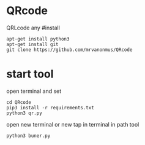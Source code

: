 # QRcode
QRLcode any 
#install 
```
apt-get install python3
apt-get install git
git clone https://github.com/mrvanonmus/QRcode
```
# start tool
open terminal and set
```
cd QRcode 
pip3 install -r requirements.txt 
python3 qr.py
```
open new terminal or new tap in terminal in path tool
```
python3 buner.py
```
